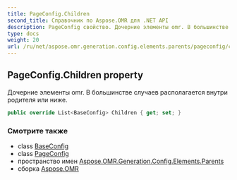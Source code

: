 ```yaml
---
title: PageConfig.Children
second_title: Справочник по Aspose.OMR для .NET API
description: PageConfig свойство. Дочерние элементы omr. В большинстве случаев располагается внутри родителя или ниже.
type: docs
weight: 20
url: /ru/net/aspose.omr.generation.config.elements.parents/pageconfig/children/
---
```

## PageConfig.Children property

Дочерние элементы omr. В большинстве случаев располагается внутри родителя или ниже.

```csharp
public override List<BaseConfig> Children { get; set; }
```

### Смотрите также

* class [BaseConfig](../../../aspose.omr.generation.config/baseconfig/)
* class [PageConfig](../)
* пространство имен [Aspose.OMR.Generation.Config.Elements.Parents](../../pageconfig/)
* сборка [Aspose.OMR](../../../)


